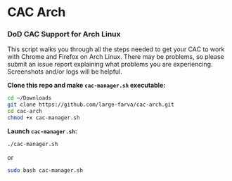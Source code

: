 
# CAC Arch

### DoD CAC Support for Arch Linux

This script walks you through all the steps needed to get your CAC to work with Chrome and Firefox on Arch Linux. There may be problems, so please submit an issue report explaining what problems you are experiencing. Screenshots and/or logs will be helpful.

**Clone this repo and make `cac-manager.sh` executable:**

```bash
cd ~/Downloads
git clone https://github.com/large-farva/cac-arch.git
cd cac-arch
chmod +x cac-manager.sh
```

**Launch `cac-manager.sh`:**

```bash
./cac-manager.sh
```

or

```bash
sudo bash cac-manager.sh
```
